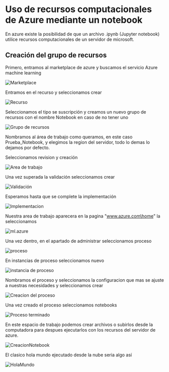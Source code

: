 # Uso de recursos computacionales de Azure mediante un notebook

En azure existe la posibilidad de que un archivo .ipynb (Jupyter notebook) utilice recursos computacionales de un servidor de microsoft.

## Creación del grupo de recursos

Primero, entramos al marketplace de azure y buscamos el servicio Azure machine learning

![Marketplace](images\2022-07-18_001552.png)

Entramos en el recurso y seleccionamos crear

![Recurso](images\2022-07-18_002015.png)

Seleccionamos el tipo se suscripción y creamos un nuevo grupo de recursos con el nombre Notebook en caso de no tener uno 

![Grupo de recursos](images\2022-07-18_002331.png)

Nombramos al área de trabajo como queramos, en este caso Prueba_Notebook, y elegimos la regíon del servidor, todo lo demas lo dejamos por defecto.

Seleccionamos revision y creación

![Area de trabajo](images\2022-07-18_003009.png)

Una vez superada la validación seleccionamos crear

![Validación](images\2022-07-18_003259.png)

Esperamos hasta que se complete la implementación

![Implementacion](images\2022-07-18_003546.png)

Nuestra area de trabajo aparecera en la pagina "www.azure.com\home" la seleccionamos

![ml.azure](images\2022-07-18_003941.png)

Una vez dentro, en el apartado de administrar seleccionamos proceso

![proceso](images\2022-07-18_004622.png)

En instancias de proceso seleccionamos nuevo

![instancia de proceso](images\2022-07-18_004758.png)

Nombramos el proceso y seleccionamos la configuracion que mas se ajuste a nuestras necesidades y seleccionamos crear

![Creacion del proceso](images\2022-07-18_011008.png)

Una vez creado el proceso seleccionamos notebooks

![Proceso terminado](images\2022-07-18_012033.png)

En este espacio de trabajo podemos crear archivos o subirlos desde la computadora para despues ejecutarlos con los recursos del servidor de azure.

![CreacionNotebook](images\2022-07-18_012926.png)

El clasico hola mundo ejecutado desde la nube seria algo así

![HolaMundo](images\2022-07-18_013427.png)